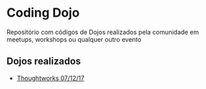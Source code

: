 # Coding Dojo
Repositório com códigos de Dojos realizados pela comunidade em meetups, workshops ou qualquer outro evento

## Dojos realizados

* [Thoughtworks 07/12/17](https://github.com/gobelohorizonte/dojo/tree/master/thoughtworks-07-12-17)
